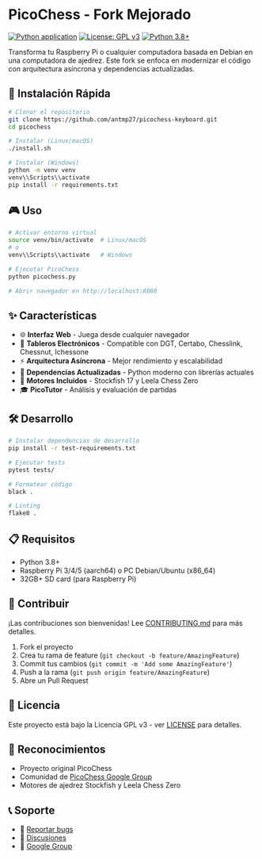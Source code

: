 # PicoChess - Fork Mejorado

[![Python application](https://github.com/antmp27/picochess-keyboard/actions/workflows/python-app.yml/badge.svg)](https://github.com/antmp27/picochess-keyboard/actions/workflows/python-app.yml)
[![License: GPL v3](https://img.shields.io/badge/License-GPLv3-blue.svg)](https://www.gnu.org/licenses/gpl-3.0)
[![Python 3.8+](https://img.shields.io/badge/python-3.8+-blue.svg)](https://www.python.org/downloads/)

Transforma tu Raspberry Pi o cualquier computadora basada en Debian en una computadora de ajedrez. Este fork se enfoca en modernizar el código con arquitectura asíncrona y dependencias actualizadas.

## 🚀 Instalación Rápida

```bash
# Clonar el repositorio
git clone https://github.com/antmp27/picochess-keyboard.git
cd picochess

# Instalar (Linux/macOS)
./install.sh

# Instalar (Windows)
python -m venv venv
venv\\Scripts\\activate
pip install -r requirements.txt
```

## 🎮 Uso

```bash
# Activar entorno virtual
source venv/bin/activate  # Linux/macOS
# o
venv\\Scripts\\activate   # Windows

# Ejecutar PicoChess
python picochess.py

# Abrir navegador en http://localhost:8080
```

## ✨ Características

- 🌐 **Interfaz Web** - Juega desde cualquier navegador
- 🎯 **Tableros Electrónicos** - Compatible con DGT, Certabo, Chesslink, Chessnut, Ichessone
- ⚡ **Arquitectura Asíncrona** - Mejor rendimiento y escalabilidad
- 🔄 **Dependencias Actualizadas** - Python moderno con librerías actuales
- 🧠 **Motores Incluidos** - Stockfish 17 y Leela Chess Zero
- 🎓 **PicoTutor** - Análisis y evaluación de partidas

## 🛠️ Desarrollo

```bash
# Instalar dependencias de desarrollo
pip install -r test-requirements.txt

# Ejecutar tests
pytest tests/

# Formatear código
black .

# Linting
flake8 .
```

## 📋 Requisitos

- Python 3.8+
- Raspberry Pi 3/4/5 (aarch64) o PC Debian/Ubuntu (x86_64)
- 32GB+ SD card (para Raspberry Pi)

## 🤝 Contribuir

¡Las contribuciones son bienvenidas! Lee [CONTRIBUTING.md](CONTRIBUTING.md) para más detalles.

1. Fork el proyecto
2. Crea tu rama de feature (`git checkout -b feature/AmazingFeature`)
3. Commit tus cambios (`git commit -m 'Add some AmazingFeature'`)
4. Push a la rama (`git push origin feature/AmazingFeature`)
5. Abre un Pull Request

## 📄 Licencia

Este proyecto está bajo la Licencia GPL v3 - ver [LICENSE](LICENSE) para detalles.

## 🙏 Reconocimientos

- Proyecto original PicoChess
- Comunidad de [PicoChess Google Group](https://groups.google.com/g/picochess)
- Motores de ajedrez Stockfish y Leela Chess Zero

## 📞 Soporte

- 🐛 [Reportar bugs](https://github.com/antmp27/picochess-keyboard/issues)
- 💬 [Discusiones](https://github.com/antmp27/picochess-keyboard/discussions)
- 📧 [Google Group](https://groups.google.com/g/picochess)